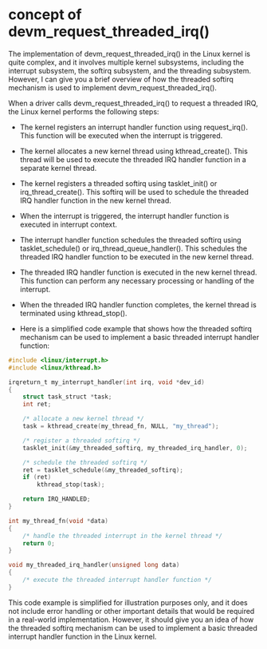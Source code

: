 # concept of devm_request_threaded_irq()

The implementation of devm_request_threaded_irq() in the Linux kernel is quite complex, and it involves multiple kernel subsystems, including the interrupt subsystem, the softirq subsystem, and the threading subsystem. However, I can give you a brief overview of how the threaded softirq mechanism is used to implement devm_request_threaded_irq().

When a driver calls devm_request_threaded_irq() to request a threaded IRQ, the Linux kernel performs the following steps:

- The kernel registers an interrupt handler function using request_irq(). This function will be executed when the interrupt is triggered.

- The kernel allocates a new kernel thread using kthread_create(). This thread will be used to execute the threaded IRQ handler function in a separate kernel thread.

- The kernel registers a threaded softirq using tasklet_init() or irq_thread_create(). This softirq will be used to schedule the threaded IRQ handler function in the new kernel thread.

- When the interrupt is triggered, the interrupt handler function is executed in interrupt context.

- The interrupt handler function schedules the threaded softirq using tasklet_schedule() or irq_thread_queue_handler(). This schedules the threaded IRQ handler function to be executed in the new kernel thread.

- The threaded IRQ handler function is executed in the new kernel thread. This function can perform any necessary processing or handling of the interrupt.

- When the threaded IRQ handler function completes, the kernel thread is terminated using kthread_stop().

- Here is a simplified code example that shows how the threaded softirq mechanism can be used to implement a basic threaded interrupt handler function:

```C
#include <linux/interrupt.h>
#include <linux/kthread.h>

irqreturn_t my_interrupt_handler(int irq, void *dev_id)
{
    struct task_struct *task;
    int ret;

    /* allocate a new kernel thread */
    task = kthread_create(my_thread_fn, NULL, "my_thread");

    /* register a threaded softirq */
    tasklet_init(&my_threaded_softirq, my_threaded_irq_handler, 0);

    /* schedule the threaded softirq */
    ret = tasklet_schedule(&my_threaded_softirq);
    if (ret)
        kthread_stop(task);

    return IRQ_HANDLED;
}

int my_thread_fn(void *data)
{
    /* handle the threaded interrupt in the kernel thread */
    return 0;
}

void my_threaded_irq_handler(unsigned long data)
{
    /* execute the threaded interrupt handler function */
}
```
This code example is simplified for illustration purposes only, and it does not include error handling or other important details that would be required in a real-world implementation. However, it should give you an idea of how the threaded softirq mechanism can be used to implement a basic threaded interrupt handler function in the Linux kernel.